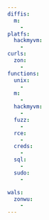 ```yaml
---
diffis:
  m:
    -
platfs:
  hackmyvm:
    -
curls:
  zon:
    -
functions:
  unix:
    -
  m:
    -
  hackmyvm:
    -
  fuzz:
    -
  rce:
    -
  creds:
    -
  sql:
    -
  sudo:
    -

wals:
  zonwu:
    -
---
```

